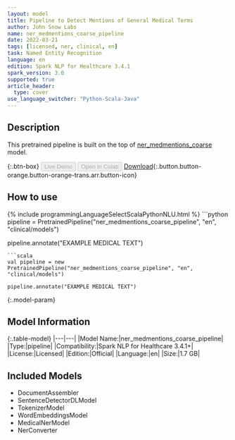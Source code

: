 ```yaml
---
layout: model
title: Pipeline to Detect Mentions of General Medical Terms
author: John Snow Labs
name: ner_medmentions_coarse_pipeline
date: 2022-03-21
tags: [licensed, ner, clinical, en]
task: Named Entity Recognition
language: en
edition: Spark NLP for Healthcare 3.4.1
spark_version: 3.0
supported: true
article_header:
  type: cover
use_language_switcher: "Python-Scala-Java"
---
```


## Description

This pretrained pipeline is built on the top of [ner_medmentions_coarse](https://nlp.johnsnowlabs.com/2021/04/01/ner_medmentions_coarse_en.html) model.

{:.btn-box}
<button class="button button-orange" disabled>Live Demo</button>
<button class="button button-orange" disabled>Open in Colab</button>
[Download](https://s3.amazonaws.com/auxdata.johnsnowlabs.com/clinical/models/ner_medmentions_coarse_pipeline_en_3.4.1_3.0_1647870771676.zip){:.button.button-orange.button-orange-trans.arr.button-icon}

## How to use



<div class="tabs-box" markdown="1">
{% include programmingLanguageSelectScalaPythonNLU.html %}
```python
pipeline = PretrainedPipeline("ner_medmentions_coarse_pipeline", "en", "clinical/models")

pipeline.annotate("EXAMPLE MEDICAL TEXT")
```
```scala
val pipeline = new PretrainedPipeline("ner_medmentions_coarse_pipeline", "en", "clinical/models")

pipeline.annotate("EXAMPLE MEDICAL TEXT")
```
</div>

{:.model-param}
## Model Information

{:.table-model}
|---|---|
|Model Name:|ner_medmentions_coarse_pipeline|
|Type:|pipeline|
|Compatibility:|Spark NLP for Healthcare 3.4.1+|
|License:|Licensed|
|Edition:|Official|
|Language:|en|
|Size:|1.7 GB|

## Included Models

- DocumentAssembler
- SentenceDetectorDLModel
- TokenizerModel
- WordEmbeddingsModel
- MedicalNerModel
- NerConverter